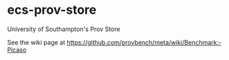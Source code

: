 ecs-prov-store
==============

University of Southampton's Prov Store

See the wiki page at https://github.com/provbench/meta/wiki/Benchmark:-Picaso
